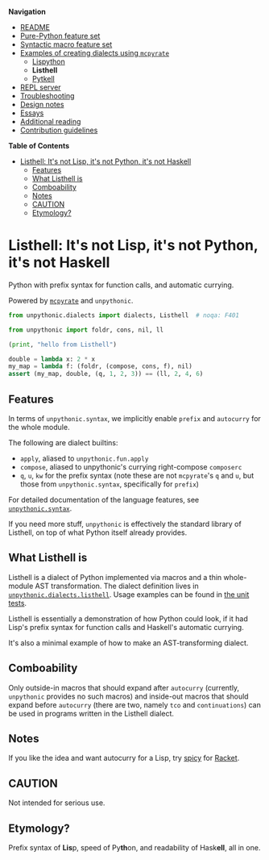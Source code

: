 **Navigation**

- [README](../../README.md)
- [Pure-Python feature set](../features.md)
- [Syntactic macro feature set](../macros.md)
- [Examples of creating dialects using `mcpyrate`](../dialects.md)
  - [Lispython](lispython.md)
  - **Listhell**
  - [Pytkell](pytkell.md)
- [REPL server](../repl.md)
- [Troubleshooting](../troubleshooting.md)
- [Design notes](../design-notes.md)
- [Essays](../essays.md)
- [Additional reading](../readings.md)
- [Contribution guidelines](../../CONTRIBUTING.md)

<!-- markdown-toc start - Don't edit this section. Run M-x markdown-toc-refresh-toc -->
**Table of Contents**

- [Listhell: It's not Lisp, it's not Python, it's not Haskell](#listhell-its-not-lisp-its-not-python-its-not-haskell)
    - [Features](#features)
    - [What Listhell is](#what-listhell-is)
    - [Comboability](#comboability)
    - [Notes](#notes)
    - [CAUTION](#caution)
    - [Etymology?](#etymology)

<!-- markdown-toc end -->

# Listhell: It's not Lisp, it's not Python, it's not Haskell

Python with prefix syntax for function calls, and automatic currying.

Powered by [`mcpyrate`](https://github.com/Technologicat/mcpyrate/) and `unpythonic`.

```python
from unpythonic.dialects import dialects, Listhell  # noqa: F401

from unpythonic import foldr, cons, nil, ll

(print, "hello from Listhell")

double = lambda x: 2 * x
my_map = lambda f: (foldr, (compose, cons, f), nil)
assert (my_map, double, (q, 1, 2, 3)) == (ll, 2, 4, 6)
```

## Features

In terms of `unpythonic.syntax`, we implicitly enable `prefix` and `autocurry` for the whole module.

The following are dialect builtins:

  - `apply`, aliased to `unpythonic.fun.apply`
  - `compose`, aliased to unpythonic's currying right-compose `composerc`
  - `q`, `u`, `kw` for the prefix syntax (note these are not `mcpyrate`'s
    `q` and `u`, but those from `unpythonic.syntax`, specifically for `prefix`)

For detailed documentation of the language features, see [`unpythonic.syntax`](https://github.com/Technologicat/unpythonic/tree/master/doc/macros.md).

If you need more stuff, `unpythonic` is effectively the standard library of Listhell, on top of what Python itself already provides.


## What Listhell is

Listhell is a dialect of Python implemented via macros and a thin whole-module AST transformation. The dialect definition lives in [`unpythonic.dialects.listhell`](../../unpythonic/dialects/listhell.py). Usage examples can be found in [the unit tests](../../unpythonic/dialects/tests/test_listhell.py).

Listhell is essentially a demonstration of how Python could look, if it had Lisp's prefix syntax for function calls and Haskell's automatic currying.

It's also a minimal example of how to make an AST-transforming dialect.


## Comboability

Only outside-in macros that should expand after `autocurry` (currently, `unpythonic` provides no such macros) and inside-out macros that should expand before `autocurry` (there are two, namely `tco` and `continuations`) can be used in programs written in the Listhell dialect.


## Notes

If you like the idea and want autocurry for a Lisp, try
[spicy](https://github.com/Technologicat/spicy) for [Racket](https://racket-lang.org/).

## CAUTION

Not intended for serious use.

## Etymology?

Prefix syntax of **Lis**p, speed of Py**th**on, and readability of Hask**ell**, all in one.
